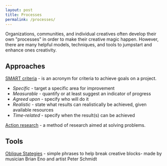 ```yaml
---
layout: post
title: Processes
permalink: /processes/
---
```


Organizations, communities, and individual creatives often develop their own
"processes" in order to make their creative magic happen. However, there are
many helpful models, techniques, and tools to jumpstart and enhance ones
creativity.

## Approaches

[SMART criteria](https://en.wikipedia.org/wiki/SMART_criteria) - is an acronym
for criteria to achieve goals on a project.

- *Specific* - target a specific area for improvement
- *Measurable* - quantify or at least suggest an indicator of progress
- *Agreed upon* - specify who will do it
- *Realistic* - state what results can realistically be achieved, given available resources
- *Time-related* - specify when the result(s) can be achieved

[Action research](https://en.wikipedia.org/wiki/Action_research) - a method of
research aimed at solving problems.

## Tools

[Oblique Stategies](https://www.oblique-strategies.com) - simple phrases to help
break creative blocks- made by musician Brian Eno and artist Peter Schmidt
